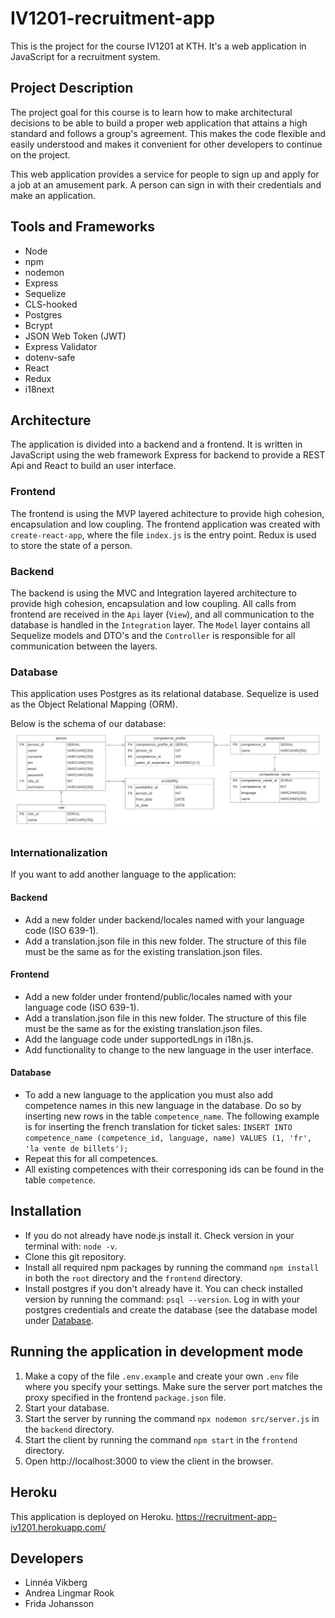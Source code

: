 # IV1201-recruitment-app
This is the project for the course IV1201 at KTH. It's a web application in JavaScript for a recruitment system.

## Project Description 

The project goal for this course is to learn how to make architectural decisions to be able to build a proper web application that attains a high standard and follows a group's agreement. This makes the code flexible and easily understood and makes it convenient for other developers to continue on the project.

This web application provides a service for people to sign up and apply for a job at an amusement park. A person can sign in with their credentials and make an application. 

## Tools and Frameworks
- Node
- npm
- nodemon
- Express
- Sequelize
- CLS-hooked
- Postgres
- Bcrypt
- JSON Web Token (JWT)
- Express Validator
- dotenv-safe
- React
- Redux
- i18next

## Architecture

The application is divided into a backend and a frontend. It is written in JavaScript using the web framework Express for backend to provide a REST Api and React to build an user interface. 

### Frontend
The frontend is using the MVP layered achitecture to provide high cohesion, encapsulation and low coupling. The frontend application was created with `create-react-app`, where the file `index.js` is the entry point. Redux is used to store the state of a person. 

### Backend
The backend is using the MVC and Integration layered architecture to provide high cohesion, encapsulation and low coupling. All calls from frontend are received in the `Api` layer (`View`), and all communication to the database is handled in the `Integration` layer. The `Model` layer contains all Sequelize models and DTO's and the `Controller` is responsible for all communication between the layers.  

### Database
This application uses Postgres as its relational database. Sequelize is used as the Object Relational Mapping (ORM). 

Below is the schema of our database:
![Database schema](https://raw.githubusercontent.com/andrearook/IV1201-recruitment-app/develop/img/recruitment_db.png)

### Internationalization
If you want to add another language to the application:
#### Backend
- Add a new folder under backend/locales named with your language code (ISO 639-1).
- Add a translation.json file in this new folder. The structure of this file must be the same as for the existing translation.json files. 

#### Frontend
- Add a new folder under frontend/public/locales named with your language code (ISO 639-1).
- Add a translation.json file in this new folder. The structure of this file must be the same as for the existing translation.json files.
- Add the language code under supportedLngs in i18n.js.
- Add functionality to change to the new language in the user interface. 

#### Database
- To add a new language to the application you must also add competence names in this new language in the database. Do so by inserting new rows in the table `competence_name`. The following example is for inserting the french translation for ticket sales:
`INSERT INTO competence_name (competence_id, language, name) VALUES (1, 'fr', 'la vente de billets');`
- Repeat this for all competences.
- All existing competences with their corresponing ids can be found in the table `competence`.

## Installation
- If you do not already have node.js install it. Check version in your terminal with: `node -v`.
- Clone this git repository.
- Install all required npm packages by running the command `npm install` in both the `root` directory and the `frontend` directory.
- Install postgres if you don't already have it. You can check installed version by running the command: `psql --version`. Log in with your postgres credentials and create the database (see the database model under [Database](#database).

## Running the application in development mode
1. Make a copy of the file `.env.example` and create your own `.env` file where you specify your settings. Make sure the server port matches the proxy specified in the frontend `package.json` file.
2. Start your database. 
3. Start the server by running the command `npx nodemon src/server.js` in the `backend` directory.
4. Start the client by running the command `npm start` in the `frontend` directory.
5. Open http://localhost:3000 to view the client in the browser.

## Heroku 

This application is deployed on Heroku. https://recruitment-app-iv1201.herokuapp.com/

## Developers
- Linnéa Vikberg
- Andrea Lingmar Rook
- Frida Johansson
